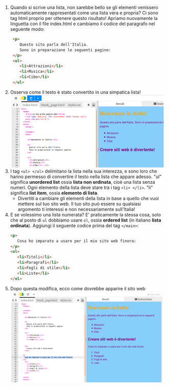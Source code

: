 1. Quando si scrive una lista, non sarebbe bello se gli elementi venissero automaticamente rappresentati come una lista vera e propria? Ci sono tag html proprio per ottenere questo risultato! Apriamo nuovamente la linguetta con il file index.html e cambiamo il codice del paragrafo nel seguente modo: 
   ```html
    <p>
       Questo sito parla dell'Italia. 
       Sono in preparazione le seguenti pagine:
    </p>
    <ul>
       <li>Attrazioni</li>
       <li>Musica</li>
       <li>Cibo</li>
    </ul>
   ```
2. Osserva come il testo è stato convertito in una simpatica lista! ![](assets/egUnorderedList.png)
3. I tag `<ul> </ul>` delimitano la lista nella sua interezza, e sono loro che hanno permesso di convertire il testo nella lista che appare adesso. "ul" significa **unordered list** ossia **lista non ordinata**, cioè una lista senza numeri. Ogni elemento della lista deve stare tra i tag `<li> </li>`. "li" significa **list item**, ossia **elemento di lista**. 
   * Divertiti a cambiare gli elementi della lista in base a quello che vuoi mettere sul tuo sito web. Il tuo sito può essere su qualsiasi argomento ti interessi e non necessariamente sull'Italia!
4. E se volessimo una lista numerata? E' praticamente la stessa cosa, solo che al posto di `ul` dobbiamo usare `ol`, ossia **ordered list** (in italiano **lista ordinata**). Aggiungi il seguente codice prima del tag `</main>`:
   ```html
   <p>
      Cosa ho imparato a usare per il mio sito web finora:
   </p>
   <ol>
      <li>Titoli</li>
      <li>Paragrafi</li>
      <li>Fogli di stile</li>
      <li>Liste</li>
   </ol>
   ```
5. Dopo questa modifica, ecco come dovrebbe apparire il sito web ![](assets/egOrderedList.png)



